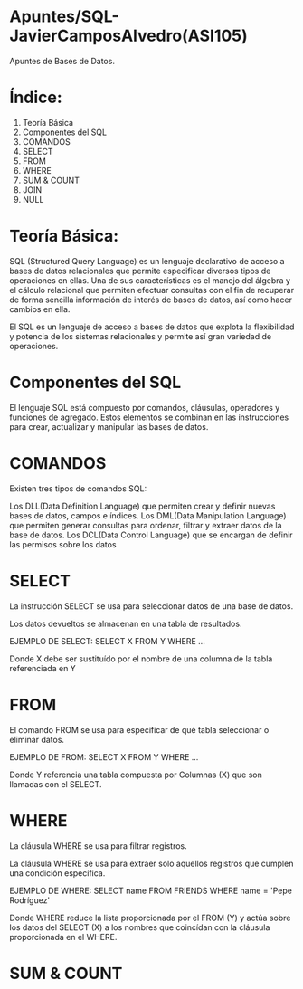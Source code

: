 # Apuntes/SQL-JavierCamposAlvedro(ASI105)
Apuntes de Bases de Datos.
# Índice:
1. Teoría Básica
2. Componentes del SQL
3. COMANDOS
4. SELECT
5. FROM
6. WHERE
7. SUM & COUNT
8. JOIN
9. NULL
# Teoría Básica:
SQL (Structured Query Language) es un lenguaje declarativo de acceso a bases de datos relacionales que permite especificar diversos tipos de operaciones en ellas. Una de sus características es el manejo del álgebra y el cálculo relacional que permiten efectuar consultas con el fin de recuperar de forma sencilla información de interés de bases de datos, así como hacer cambios en ella.

El SQL es un lenguaje de acceso a bases de datos que explota la flexibilidad y potencia de los sistemas relacionales y permite así gran variedad de operaciones.
# Componentes del SQL
El lenguaje SQL está compuesto por comandos, cláusulas, operadores y funciones de agregado. Estos elementos se combinan en las instrucciones para crear, actualizar y manipular las bases de datos.
# COMANDOS
Existen tres tipos de comandos SQL:

Los DLL(Data Definition Language) que permiten crear y definir nuevas bases de datos, campos e índices. Los DML(Data Manipulation Language) que permiten generar consultas para ordenar, filtrar y extraer datos de la base de datos. Los DCL(Data Control Language) que se encargan de definir las permisos sobre los datos
# SELECT
La instrucción SELECT se usa para seleccionar datos de una base de datos.

Los datos devueltos se almacenan en una tabla de resultados.

EJEMPLO DE SELECT:
SELECT X
FROM Y
WHERE ...

Donde X debe ser sustituído por el nombre de una columna de la tabla referenciada en Y
# FROM
El comando FROM se usa para especificar de qué tabla seleccionar o eliminar datos.

EJEMPLO DE FROM:
SELECT X
FROM Y 
WHERE ...

Donde Y referencia una tabla compuesta por Columnas (X) que son llamadas con el SELECT.
# WHERE
La cláusula WHERE se usa para filtrar registros.

La cláusula WHERE se usa para extraer solo aquellos registros que cumplen una condición específica.

EJEMPLO DE WHERE:
SELECT name
FROM FRIENDS
WHERE name = 'Pepe Rodríguez'

Donde WHERE reduce la lista proporcionada por el FROM (Y) y actúa sobre los datos del SELECT (X) a los nombres que coincídan con la cláusula proporcionada en el WHERE.
# SUM & COUNT
